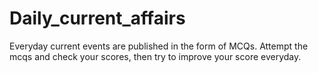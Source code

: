 # Daily_current_affairs
Everyday current events are published in the form of MCQs.
Attempt the mcqs and check your scores, then try to improve your score everyday.
